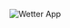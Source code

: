 ![Wetter App](https://github.com/Seitzla/WetterApp/assets/139221254/33607285-a635-495d-820f-981fd2d3fd80)
